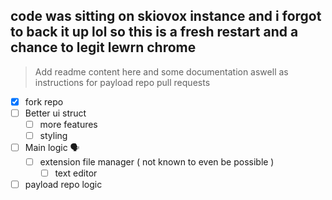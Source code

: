 ## code was sitting on skiovox instance and i forgot to back it up lol so this is a fresh restart and a chance to legit lewrn chrome

> Add readme content here and some documentation aswell as instructions for payload repo pull requests


- [x] fork repo
- [ ] Better ui struct
  - [ ] more features
  - [ ] styling
- [ ] Main logic 🗣️
  - [ ] extension file manager ( not known to even be possible )
    - [ ] text editor
- [ ] payload repo logic
